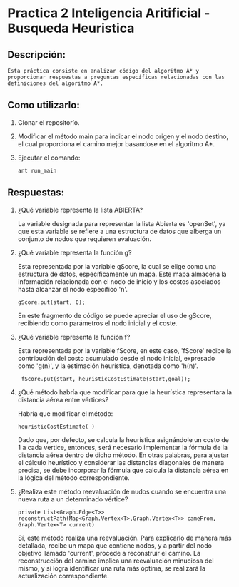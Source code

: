 # Practica 2 Inteligencia Aritificial - Busqueda Heuristica

## Descripción:

    Esta práctica consiste en analizar código del algoritmo A* y proporcionar respuestas a preguntas específicas relacionadas con las definiciones del algoritmo A*.

## Como utilizarlo:

1. Clonar el repositorío.
2. Modificar el método main para indicar el nodo origen y el nodo destino, el cual proporciona el camino mejor basandose en el algoritmo A*.
3. Ejecutar el comando:

    ```
    ant run_main
    ```

## Respuestas: 

1. ¿Qué variable representa la lista ABIERTA?

    La variable designada para representar la lista Abierta es 'openSet', ya que esta variable se refiere a una estructura de datos que alberga un conjunto de nodos que requieren evaluación.

3. ¿Qué variable representa la función g?

    Esta representada por la variable gScore, la cual se elige como una estructura de datos, específicamente un mapa. Este mapa almacena la información relacionada con el nodo de inicio y los costos asociados hasta alcanzar el nodo específico 'n'.
   
    ```
    gScore.put(start, 0);
    ```
    En este fragmento de código se puede apreciar el uso de gScore, recibiendo como parámetros el nodo inicial y el coste.

4. ¿Qué variable representa la función f?

    Esta representada por la variable fScore, en este caso, 'fScore' recibe la contribución del costo acumulado desde el nodo inicial, expresado como 'g(n)', y la estimación heurística, denotada como 'h(n)'. 
    
    ```
     fScore.put(start, heuristicCostEstimate(start,goal));
    ```
     
5. ¿Qué método habría que modificar para que la heurística representara
la distancia aérea entre vértices?

    Habría que modificar el método: 
    ```
    heuristicCostEstimate( )
    ```
   Dado que, por defecto, se calcula la heurística asignándole un costo de 1 a cada vertice, entonces, será necesario implementar la fórmula de la distancia aérea dentro de dicho método. En otras palabras, para ajustar el cálculo heurístico y considerar las distancias diagonales de manera precisa, se debe incorporar la fórmula que calcula la distancia aérea en la lógica del método correspondiente. 
    
6. ¿Realiza este método reevaluación de nudos cuando se encuentra una
nueva ruta a un determinado vértice?

    ```
    private List<Graph.Edge<T>> reconstructPath(Map<Graph.Vertex<T>,Graph.Vertex<T>> cameFrom, Graph.Vertex<T> current)
    ```
   Sí, este método realiza una reevaluación. Para explicarlo de manera más detallada, recibe un mapa que contiene nodos, y a partir del nodo objetivo llamado 'current', procede a reconstruir el camino. La reconstrucción del camino implica una reevaluación minuciosa del mismo, y si logra identificar una ruta más óptima, se realizará la actualización correspondiente. 
